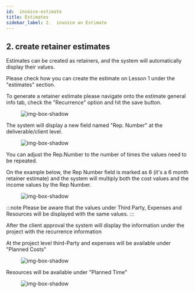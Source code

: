 ```yaml
---
id:  invoice-estimate
title: Estimates
sidebar_label: 2.  invoice an Estimate
---
```


## 2.  create retainer estimates

Estimates can be created as retainers, and the system will automatically display their values.

Please check how you can create the estimate on Lesson 1 under the "estimates" section.

To generate a retainer estimate please navigate onto the estimate general info tab, check the "Recurrence" option and hit the save button.

<figure>

![img-box-shadow](/img/university/estimates/estimates-lesson2-1.png)
<figcaption></figcaption>
</figure>

The system will display a new field named "Rep. Number" at the deliverable/client level. 

<figure>

![img-box-shadow](/img/university/estimates/estimates-lesson2-2.png)
<figcaption></figcaption>
</figure>

You can adjust the Rep.Number to the number of times the values need to be repeated.

On the example below, the Rep Number field is marked as 6 (it's a 6 month retainer estimate) and the system will multiply both the cost values and the income values by the Rep Number.

<figure>

![img-box-shadow](/img/university/estimates/estimates-lesson2-3.png)
<figcaption></figcaption>
</figure>

:::note
Please be aware that the values under Third Party, Expenses and Resources will be displayed with the same values.
:::

After the client approval the system will display the information under the project with the recurrence information

At the project level third-Party and expenses will be available under "Planned Costs"

 

<figure>

![img-box-shadow](/img/university/estimates/estimates-lesson2-4.png)
<figcaption></figcaption>
</figure>

Resources will be available under "Planned Time"

<figure>

![img-box-shadow](/img/university/estimates/estimates-lesson2-5.png)
<figcaption></figcaption>
</figure>
